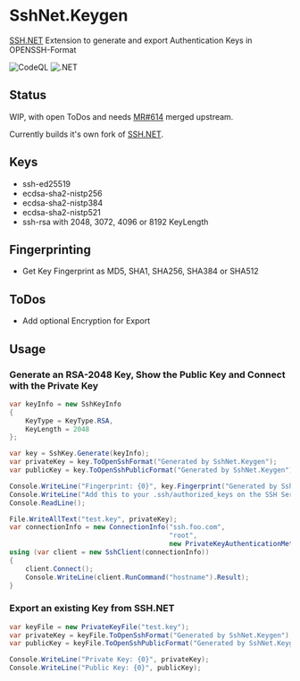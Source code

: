 SshNet.Keygen
=============
[SSH.NET](https://github.com/sshnet/SSH.NET) Extension to generate and export Authentication Keys in OPENSSH-Format

![CodeQL](https://github.com/darinkes/SshNet.Keygen/workflows/CodeQL/badge.svg)
![.NET](https://github.com/darinkes/SshNet.Keygen/workflows/.NET/badge.svg)

## Status
WIP, with open ToDos and needs [MR#614](https://github.com/sshnet/SSH.NET/pull/614) merged upstream.

Currently builds it's own fork of [SSH.NET](https://github.com/sshnet/SSH.NET).

## Keys
* ssh-ed25519
* ecdsa-sha2-nistp256
* ecdsa-sha2-nistp384
* ecdsa-sha2-nistp521
* ssh-rsa with 2048, 3072, 4096 or 8192 KeyLength

## Fingerprinting
* Get Key Fingerprint as MD5, SHA1, SHA256, SHA384 or SHA512

## ToDos
* Add optional Encryption for Export

## Usage

### Generate an RSA-2048 Key, Show the Public Key and Connect with the Private Key
```cs
var keyInfo = new SshKeyInfo
{
    KeyType = KeyType.RSA,
    KeyLength = 2048
};

var key = SshKey.Generate(keyInfo);
var privateKey = key.ToOpenSshFormat("Generated by SshNet.Keygen");
var publicKey = key.ToOpenSshPublicFormat("Generated by SshNet.Keygen");

Console.WriteLine("Fingerprint: {0}", key.Fingerprint("Generated by SshNet.Keygen"));
Console.WriteLine("Add this to your .ssh/authorized_keys on the SSH Server: {0}", publicKey);
Console.ReadLine();

File.WriteAllText("test.key", privateKey);
var connectionInfo = new ConnectionInfo("ssh.foo.com",
                                        "root",
                                        new PrivateKeyAuthenticationMethod("root", new PrivateKeyFile("test.key")));
using (var client = new SshClient(connectionInfo))
{
    client.Connect();
    Console.WriteLine(client.RunCommand("hostname").Result);
}
```

### Export an existing Key from SSH.NET
```cs
var keyFile = new PrivateKeyFile("test.key");
var privateKey = keyFile.ToOpenSshFormat("Generated by SshNet.Keygen");
var publicKey = keyFile.ToOpenSshPublicFormat("Generated by SshNet.Keygen");

Console.WriteLine("Private Key: {0}", privateKey);
Console.WriteLine("Public Key: {0}", publicKey);
```